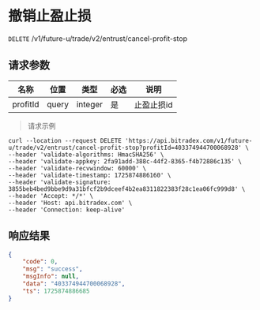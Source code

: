 # 撤销止盈止损

`DELETE` /v1/future-u/trade/v2/entrust/cancel-profit-stop

## 请求参数

| 名称     | 位置  | 类型    | 必选 | 说明       |
| -------- | ----- | ------- | ---- | ---------- |
| profitId | query | integer | 是   | 止盈止损id |

> 请求示例

```shell
curl --location --request DELETE 'https://api.bitradex.com/v1/future-u/trade/v2/entrust/cancel-profit-stop?profitId=403374944700068928' \
--header 'validate-algorithms: HmacSHA256' \
--header 'validate-appkey: 2fa91add-388c-44f2-8365-f4b72886c135' \
--header 'validate-recvwindow: 60000' \
--header 'validate-timestamp: 1725874886160' \
--header 'validate-signature: 3855beb4bed9bbe9d9a31bfcf2b9dceef4b2ea8311822383f28c1ea06fc999d8' \
--header 'Accept: */*' \
--header 'Host: api.bitradex.com' \
--header 'Connection: keep-alive'
```

## 响应结果

```json
{
    "code": 0,
    "msg": "success",
    "msgInfo": null,
    "data": "403374944700068928",
    "ts": 1725874886685
}
```

